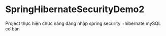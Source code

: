 # SpringHibernateSecurityDemo2

Project thực hiện chức năng đăng nhập spring security +hibernate mySQL cơ bản
